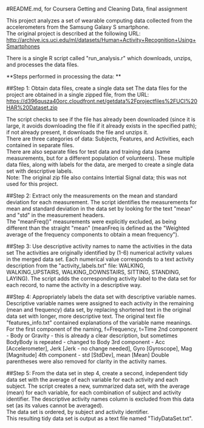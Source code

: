 #README.md, for Coursera Getting and Cleaning Data, final assignment  

This project analyzes a set of wearable computing data collected from the accelerometers from the Samsung Galaxy S smartphone.  
The original project is described at the following URL: 
http://archive.ics.uci.edu/ml/datasets/Human+Activity+Recognition+Using+Smartphones

There is a single R script called "run_analysis.r" which downloads, unzips, and processes the data files.  

**Steps performed in processing the data: **

##Step 1: Obtain data files, create a single data set 
The data files for the project are obtained in a single zipped file, from the URL: 
https://d396qusza40orc.cloudfront.net/getdata%2Fprojectfiles%2FUCI%20HAR%20Dataset.zip

The script checks to see if the file has already been downloaded (since it is large, it avoids downloading the file if it already exists in the specified path); if not already present, it downloads the file and unzips it.  
There are three categories of data: Subjects, Features, and Activities, each contained in separate files.  
There are also separate files for test data and training data (same measurements, but for a different population of volunteers).
These multiple data files, along with labels for the data, are merged to create a single data set with descriptive labels.  
Note: The original zip file also contains Intertial Signal data; this was not used for this project.   

##Step 2: Extract only the measurements on the mean and standard deviation for each measurement.
The script identifies the measurements for mean and standard deviation in the data set by looking for the text "mean" and "std" in the measurement headers.  
The "meanFreq()" measurements were explicitly excluded, as being different than the straight "mean" (meanFreq is defined as the "Weighted average of the frequency components to obtain a mean frequency").  

##Step 3: Use descriptive activity names to name the activities in the data set
The activities are originally identified by (1-6) numerical activity values in the merged data set.  Each numerical value corresponds to a text activity description from the "activity_labels.txt" file:  WALKING, WALKING_UPSTAIRS, WALKING_DOWNSTAIRS, SITTING, STANDING, LAYING).  The script adds the corresponding activity  label to the data set for each record, to name the activity in a descriptive way.  

##Step 4: Appropriately labels the data set with descriptive variable names.
Descriptive variable names were assigned to each activity in the remaining (mean and frequency) data set, by replacing shortened text in the original data set with longer, more descriptive text.  The original text file "features_info.txt" contained explanations of the variable name meanings. 
For the first component of the naming, f=Frequency, t=Time 
2nd component - Body or Gravity - this is already a clear description, but sometimes BodyBody is repeated - changed to Body
3rd component - Acc [Accelerometer], Jerk [Jerk - no change needed], Gyro [Gyroscope], Mag [Magnitude]
4th component - std [StdDev], mean [Mean]
Double parentheses were also removed for clarity in the activity names.  

##Step 5: From the data set in step 4, create a second, independent tidy data set with the average of each variable for each activity and each subject.
The script creates a new, summarized data set, with the average (mean) for each variable, for each combination of subject and activity identifier. 
The descriptive activity names column is excluded from this data set (as its values cannot be averaged).  
The data set is ordered, by subject and activity identifier.  
This resulting tidy data set is output as a text file named "TidyDataSet.txt".  









